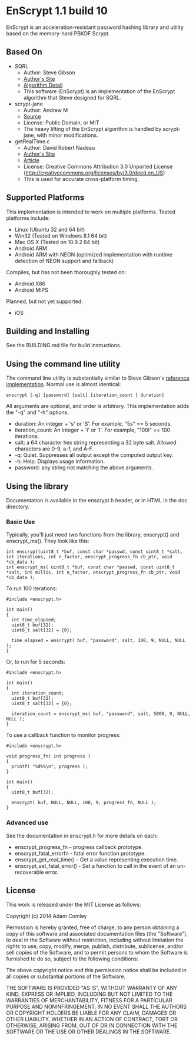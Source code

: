 # EnScrypt 1.1 build 10

EnScrypt is an acceleration-resistant password hashing library and utility based on the memory-hard PBKDF Scrypt.

## Based On

* SQRL 
    * Author: Steve Gibson
    * [Author's Site](https://www.grc.com/)
    * [Algorithm Detail](https://www.grc.com/sqrl/scrypt.htm)
    * This software (EnScrypt) is an implementation of the EnScrypt algorithm that Steve designed for SQRL.
* scrypt-jane 
    * Author: Andrew M
    * [Source](https://github.com/floodyberry/scrypt-jane)
    * License: Public Domain, or MIT
    * The heavy lifting of the EnScrypt algorithm is handled by scrypt-jane, with minor modifications.
* getRealTime.c 
    * Author: David Robert Nadeau
    * [Author's Site](http://NadeauSoftware.com/)
    * [Article](http://nadeausoftware.com/articles/2012/04/c_c_tip_how_measure_elapsed_real_time_benchmarking)
    * License: Creative Commons Attribution 3.0 Unported License (http://creativecommons.org/licenses/by/3.0/deed.en_US)
    * This is used for accurate cross-platform timing.

## Supported Platforms
This implementation is intended to work on multiple platforms.  Tested platforms include:
* Linux (Ubuntu 32 and 64 bit)
* Win32 (Tested on Windows 8.1 64 bit)
* Mac OS X (Tested on 10.9.2 64 bit)
* Android ARM
* Android ARM with NEON (optimized implementation with runtime detection of NEON support and fallback)

Compiles, but has not been thoroughly tested on:
* Android X86
* Android MIPS

Planned, but not yet supported:
* iOS

## Building and Installing
See the BUILDING.md file for build instructions.

## Using the command line utility
The command line utility is substantially similar to Steve Gibson's [reference implementation](https://www.grc.com/sqrl/scrypt.htm).  Normal use is almost identical:

```
enscrypt [-q] [password] [salt] [iteration_count | duration]
```

All arguments are optional, and order is arbitrary.  This implementation adds the "-q" and "-h" options.

* duration: An integer + 's' or 'S'.  For example, "5s" == 5 seconds.
* iteration_count: An integer + 'i' or 'I'.  For example, "100i" == 100 iterations.
* salt: a 64 character hex string representing a 32 byte salt.  Allowed characters are 0-9, a-f, and A-F.
* -q: Quiet.  Suppresses all output except the computed output key.
* -h: Help.  Displays usage information.
* password: any string not matching the above arguments.

## Using the library
Documentation is available in the enscrypt.h header, or in HTML in the doc directory.

### Basic Use
Typically, you'll just need two functions from the library, enscrypt() and enscrypt_ms().  They look like this:

```
int enscrypt(uint8_t *buf, const char *passwd, const uint8_t *salt, int iterations, int n_factor, enscrypt_progress_fn cb_ptr, void *cb_data );
int enscrypt_ms( uint8_t *buf, const char *passwd, const uint8_t *salt, int millis, int n_factor, enscrypt_progress_fn cb_ptr, void *cb_data );
```

To run 100 iterations:
```
#include <enscrypt.h>

int main()
{
  int time_elapsed;
  uint8_t buf[32];
  uint8_t salt[32] = {0};
  
  time_elapsed = enscrypt( buf, "password", salt, 100, 9, NULL, NULL );
}
```

Or, to run for 5 seconds:
```
#include <enscrypt.h>

int main()
{
  int iteration_count;
  uint8_t buf[32];
  uint8_t salt[32] = {0};
  
  iteration_count = enscrypt_ms( buf, "password", salt, 5000, 9, NULL, NULL );
}
```

To use a callback function to monitor progress:
```
#include <enscrypt.h>

void progress_fn( int progress )
{
  printf( "%d%%\n", progress );
}

int main()
{
  uint8_t buf[32];
  
  enscrypt( buf, NULL, NULL, 100, 9, progress_fn, NULL );
}
```

### Advanced use
See the documentation in enscrypt.h for more details on each:

* enscrypt_progress_fn - progress callback prototype.
* enscrypt_fatal_errorfn - fatal error function prototype.
* enscrypt_get_real_time() - Get a value representing execution time.
* enscrypt_set_fatal_error() - Set a function to call in the event of an un-recoverable error.

## License
This work is released under the MIT License as follows:

Copyright (c) 2014 Adam Comley

Permission is hereby granted, free of charge, to any person obtaining a copy
of this software and associated documentation files (the "Software"), to deal
in the Software without restriction, including without limitation the rights
to use, copy, modify, merge, publish, distribute, sublicense, and/or sell
copies of the Software, and to permit persons to whom the Software is
furnished to do so, subject to the following conditions:

The above copyright notice and this permission notice shall be included in
all copies or substantial portions of the Software.

THE SOFTWARE IS PROVIDED "AS IS", WITHOUT WARRANTY OF ANY KIND, EXPRESS OR
IMPLIED, INCLUDING BUT NOT LIMITED TO THE WARRANTIES OF MERCHANTABILITY,
FITNESS FOR A PARTICULAR PURPOSE AND NONINFRINGEMENT. IN NO EVENT SHALL THE
AUTHORS OR COPYRIGHT HOLDERS BE LIABLE FOR ANY CLAIM, DAMAGES OR OTHER
LIABILITY, WHETHER IN AN ACTION OF CONTRACT, TORT OR OTHERWISE, ARISING FROM,
OUT OF OR IN CONNECTION WITH THE SOFTWARE OR THE USE OR OTHER DEALINGS IN
THE SOFTWARE.
